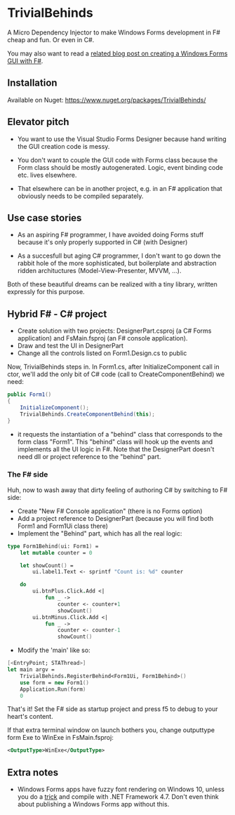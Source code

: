 # TrivialBehinds

A Micro Dependency Injector to make Windows Forms development in F# cheap and fun. Or even in C#.

You may also want to read a [related blog post on creating a Windows Forms GUI with F#](https://medium.com/@vivainio/creating-a-windows-forms-gui-with-f-968b3ae75a82).

## Installation

Available on Nuget: https://www.nuget.org/packages/TrivialBehinds/

## Elevator pitch

- You want to use the Visual Studio Forms Designer because hand writing the GUI creation code is messy.

- You don't want to couple the GUI code with Forms class because the Form class should be mostly autogenerated. Logic, event binding code etc. lives elsewhere.

- That elsewhere can be in another project, e.g. in an F# application that obviously needs to be compiled separately.

## Use case stories

- As an aspiring F# programmer, I have avoided doing Forms stuff because it's only properly supported in C# (with Designer)

- As a succesfull but aging C# programmer, I don't want to go down the rabbit hole of the more sophisticated, but boilerplate and abstraction ridden archituctures (Model-View-Presenter, MVVM, ...).

Both of these beautiful dreams can be realized with a tiny library, written expressly for this purpose.

## Hybrid F# - C# project

- Create solution with two projects: DesignerPart.csproj (a C# Forms application) and FsMain.fsproj (an F# console application).
- Draw and test the UI in DesignerPart
- Change all the controls listed on Form1.Design.cs to public

Now, TrivialBehinds steps in. In Form1.cs, after InitializeComponent call in ctor, we'll add the only bit of C# code (call to CreateComponentBehind) we need:

```csharp
public Form1()
{
    InitializeComponent();
    TrivialBehinds.CreateComponentBehind(this);
}
```

- it requests the instantiation of a "behind" class that corresponds to the
  form class "Form1". This "behind" class will hook up the events and
  implements all the UI logic in F#. Note that the DesignerPart doesn't need dll or project reference to the "behind" part.

### The F# side

Huh, now to wash away that dirty feeling of authoring C# by switching to F# side:

- Create "New F# Console application" (there is no Forms option)
- Add a project reference to DesignerPart (because you will find both Form1 and Form1Ui class there)
- Implement the "Behind" part, which has all the real logic:

```fsharp
type Form1Behind(ui: Form1) =
    let mutable counter = 0

    let showCount() =
        ui.label1.Text <- sprintf "Count is: %d" counter

    do
        ui.btnPlus.Click.Add <|
            fun _ ->
                counter <- counter+1
                showCount()
        ui.btnMinus.Click.Add <|
            fun _ ->
                counter <- counter-1
                showCount()
```


- Modify the 'main' like so:

```fsharp
[<EntryPoint; STAThread>]
let main argv =
    TrivialBehinds.RegisterBehind<Form1Ui, Form1Behind>()
    use form = new Form1()
    Application.Run(form)
    0
```

That's it! Set the F# side as startup project and press f5 to debug to your heart's content.

If that extra terminal window on launch bothers you, change outputtype form Exe to WinExe in FsMain.fsproj:

```xml
<OutputType>WinExe</OutputType>
```

## Extra notes

- Windows Forms apps have fuzzy font rendering on Windows 10, unless you do a [trick](https://docs.microsoft.com/en-us/dotnet/framework/winforms/high-dpi-support-in-windows-forms)
and compile with .NET Framework 4.7. Don't even think about publishing a
Windows Forms app without this.
